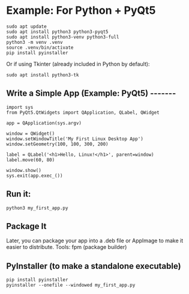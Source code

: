 # Example: For Python + PyQt5
```
sudo apt update
sudo apt install python3 python3-pyqt5
sudo apt install python3-venv python3-full
python3 -m venv .venv
source .venv/bin/activate
pip install pyinstaller
```
Or if using Tkinter (already included in Python by default):
```
sudo apt install python3-tk
```

## Write a Simple App (Example: PyQt5) -------
```
import sys
from PyQt5.QtWidgets import QApplication, QLabel, QWidget

app = QApplication(sys.argv)

window = QWidget()
window.setWindowTitle('My First Linux Desktop App')
window.setGeometry(100, 100, 300, 200)

label = QLabel('<h1>Hello, Linux!</h1>', parent=window)
label.move(60, 80)

window.show()
sys.exit(app.exec_())
```
## Run it:
```
python3 my_first_app.py
```
## Package It
Later, you can package your app into a .deb file or AppImage to make it easier to distribute.
Tools:
fpm (package builder)

## PyInstaller (to make a standalone executable)
```
pip install pyinstaller
pyinstaller --onefile --windowed my_first_app.py
```





